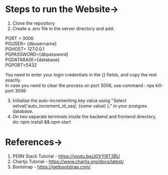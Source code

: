 # Steps to run the Website->
1) Clone the repository
2) Create a .env file in the server directory and add:
  
  PORT = 3006 <br/>
  PGUSER= {dbusername} <br/>
  PGHOST= 127.0.0.1 <br/>
  PGPASSWORD={dbpassword} <br/>
  PGDATABASE={database} <br/>
  PGPORT=5432 <br/>
  
  You need to enter your login credentials in the {} fields, and copy the rest exactly. <br/>
  In case you need to clear the process on port 3006, use command : npx kill-port 3006

3) Initialise the auto-incrementing key value using "Select setval(‘auto_increment_id_seq’, {some value} );" in your postgres database.
4) On two separate terminals inside the backend and frontend directory, do: npm install && npm start


# References->
1) PERN Stack Tutorial - https://youtu.be/J01rYl9T3BU
2) Chartjs Tutorial - https://www.chartjs.org/docs/latest/
3) Bootstrap - https://getbootstrap.com/
